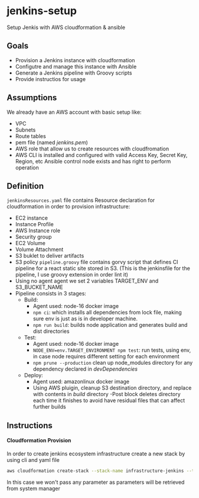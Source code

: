 # jenkins-setup
Setup Jenkis with AWS cloudformation &amp; ansible

## Goals
  - Provision a Jenkins instance with cloudformation
  - Configutre and manage this instance with Ansible
  - Generate a Jenkins pipeline with Groovy scripts
  - Provide instructios for usage

## Assumptions
We already have an AWS account with basic setup like:
  - VPC
  - Subnets
  - Route tables
  - pem file (named _jenkins.pem_)
  - AWS role that allow us to create resources with cloudfromation
  - AWS CLI is installed and configured with valid Access Key, Secret Key, Region, etc
Ansible control node exists and has right to perform operation

## Definition
`jenkinsResources.yaml` file contains Resource declaration for cloudformation in order to provision infrastructure:
  - EC2 instance
  - Instance Profile
  - AWS Instance role
  - Security group
  - EC2 Volume
  - Volume Attachment
  - S3 buklet to deliver artifacts
  - S3 policy
`pipeline.groovy` file contains gorvy script that defines CI pipeline for a react static site stored in S3. (This is the jenkinsfile for the pipeline, I use groovy extension in order lint it)
  - Using no agent agent we set 2 variables TARGET_ENV and S3_BUCKET_NAME
  - Pipeline consists in 3 stages:
    - Build:
      - Agent used: node-16 docker image
      - `npm ci`: which installs all dependencies from lock file, making sure env is just as is in developer machine.
      - `npm run build`: builds node application and generates build and dist directories
    - Test:
      - Agent used: node-16 docker image
      - `NODE_ENV=env.TARGET_ENVIRONMENT npm test`: run tests, using env, in case node requires different setting for each environment
      - `npm prune --production` clean up node_modules directory for any dependency declared in _devDependencies_
    - Deploy:
      - Agent used: amazonlinux docker image
      - Using AWS pluigin, cleanup S3 destination directory, and replace with contents in _build_ directory
  -Post block deletes directory each time it finishes to avoid have residual files that can affect further builds

## Instructions

#### Cloudformation Provision

In order to create jenkins ecosystem infrastructure create a new stack by using cli and yaml file
```sh
aws cloudformation create-stack --stack-name infrastructure-jenkins --template-body file://jenkinsResources.yaml --parameters ParameterKey=pemFileName,ParameterValue=jenkins.pem
```
In this case we won't pass any parameter as parameters will be retrieved from system manager


